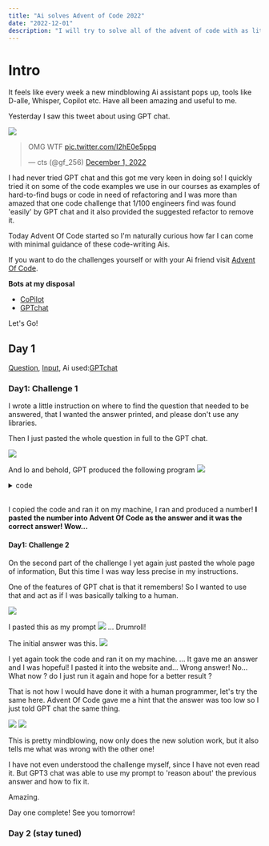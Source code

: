 ```yaml
---
title: "Ai solves Advent of Code 2022"
date: "2022-12-01"
description: "I will try to solve all of the advent of code with as little human input as possible"
---
```


# Intro
It feels like every week a new mindblowing Ai assistant pops up, tools like D-alle, Whisper, Copilot etc. 
Have all been amazing and useful to me. 


</div>
Yesterday I saw this tweet about using GPT chat.

![](day1/tweet.png)

<blockquote class="twitter-tweet"><p lang="en" dir="ltr">OMG WTF <a href="https://t.co/I2hE0e5ppq">pic.twitter.com/I2hE0e5ppq</a></p>&mdash; cts (@gf_256) <a href="https://twitter.com/gf_256/status/1598104835848798208?ref_src=twsrc%5Etfw">December 1, 2022</a></blockquote> 

I had never tried GPT chat and this got me very keen in doing so!
I quickly tried it on some of the code examples we use in our courses as examples of hard-to-find bugs or 
code in need of refactoring and I was more than amazed that one code challenge that 
1/100 engineers find was found 'easily' by GPT chat and it also provided the suggested refactor to remove it.

Today Advent Of Code started so I'm naturally curious how far I can come with minimal guidance of these code-writing Ais. 

If you want to do the challenges yourself or with your Ai friend visit [Advent Of Code](https://adventofcode.com/2022/). 


**Bots at my disposal**
* [CoPilot](https://github.com/features/copilot)
* [GPTchat](https://chat.openai.com/chat)

Let's Go!


## Day 1

[Question](https://adventofcode.com/2022/day/1), [Input](https://adventofcode.com/2022/day/1/input), Ai used:[GPTchat](https://chat.openai.com/chat)

### Day1: Challenge 1
I wrote a little instruction on where to find the question that needed to be answered, that I wanted the answer printed, and please don't use any libraries.

Then I just pasted the whole question in full to the GPT chat.

![](day1/inital-prompt.png)

And lo and behold, GPT produced the following program
![](day1/day_1_solution.png)


<details>
<summary>code</summary>

```python
# Read the input file and split it into lines
with open("input.txt") as f:
  lines = f.read().strip().split("\n")

# Initialize variables to store the maximum Calories and the current Elf's Calories
max_calories = 0
current_calories = 0

# Loop over the lines in the input
for line in lines:
  # If the line is empty, update the maximum Calories and reset the current Elf's Calories
  if not line:
    max_calories = max(max_calories, current_calories)
    current_calories = 0
  else:
    # Otherwise, add the Calories from the current line to the current Elf's Calories
    current_calories += int(line)

# Update the maximum Calories one final time
max_calories = max(max_calories, current_calories)

# Print the result
print(max_calories)

# This program reads the input file line by line, and keeps track of the maximum number of Calories and the current Elf's Calories. Whenever it encounters an empty line, it updates the maximum Calories and resets the current Elf's Calories. At the end, it prints the final value of the maximum Calories, which is the answer to the problem.
```

</details>
</br>

I copied the code and ran it on my machine, I ran and produced a number!
**I pasted the number into Advent Of Code as the answer and it was the correct answer!
Wow...**



#### Day1: Challenge 2

On the second part of the challenge I yet again just pasted the whole page of information, 
But this time I was way less precise in my instructions.

One of the features of GPT chat is that it remembers! So I wanted to use that 
and act as if I was basically talking to a human.

![](day1/remember.png)

I pasted this as my prompt
![](day1/my-promt-day-2.png)
... Drumroll!

The initial answer was this. 
![](day1/second_challange_first_answer.png)

I yet again took the code and ran it on my machine.
...
It gave me an answer and I was hopeful!
I pasted it into the website and... Wrong answer!
No...
What now ? do I just run it again and hope for a better result ?

That is not how I would have done it with a human programmer, let's try the same here. 
Advent Of Code gave me a hint that the answer was too low so I just told GPT chat the same thing.

![](day1/my_comment.png)
![](day1/second_part_correction.png)

This is pretty mindblowing, now only does the new solution work, but it also tells me 
what was wrong with the other one! 

I have not even understood the challenge myself, since I have not even read it.
But GPT3 chat was able to use my prompt to 'reason about' the previous answer and how to fix it.

Amazing. 

Day one complete! See you tomorrow!




### Day 2 (stay tuned)